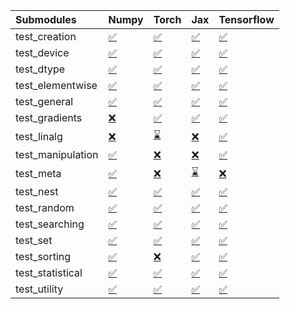 | Submodules        | Numpy                                                                                                                           | Torch                                                                                                                           | Jax                                                                                                                             | Tensorflow                                                                                                                      |
|:------------------|:--------------------------------------------------------------------------------------------------------------------------------|:--------------------------------------------------------------------------------------------------------------------------------|:--------------------------------------------------------------------------------------------------------------------------------|:--------------------------------------------------------------------------------------------------------------------------------|
| test_creation     | <a href="https://github.com/unifyai/ivy/runs/7832744514?check_suite_focus=true" rel="noopener noreferrer" target="_blank">✅</a> | <a href="https://github.com/unifyai/ivy/runs/7832745460?check_suite_focus=true" rel="noopener noreferrer" target="_blank">✅</a> | <a href="https://github.com/unifyai/ivy/runs/7832746238?check_suite_focus=true" rel="noopener noreferrer" target="_blank">✅</a> | <a href="https://github.com/unifyai/ivy/runs/7832747205?check_suite_focus=true" rel="noopener noreferrer" target="_blank">✅</a> |
| test_device       | <a href="https://github.com/unifyai/ivy/runs/7832744565?check_suite_focus=true" rel="noopener noreferrer" target="_blank">✅</a> | <a href="https://github.com/unifyai/ivy/runs/7832745498?check_suite_focus=true" rel="noopener noreferrer" target="_blank">✅</a> | <a href="https://github.com/unifyai/ivy/runs/7832746282?check_suite_focus=true" rel="noopener noreferrer" target="_blank">✅</a> | <a href="https://github.com/unifyai/ivy/runs/7832747304?check_suite_focus=true" rel="noopener noreferrer" target="_blank">✅</a> |
| test_dtype        | <a href="https://github.com/unifyai/ivy/runs/7832744634?check_suite_focus=true" rel="noopener noreferrer" target="_blank">✅</a> | <a href="https://github.com/unifyai/ivy/runs/7832745540?check_suite_focus=true" rel="noopener noreferrer" target="_blank">✅</a> | <a href="https://github.com/unifyai/ivy/runs/7832746324?check_suite_focus=true" rel="noopener noreferrer" target="_blank">✅</a> | <a href="https://github.com/unifyai/ivy/runs/7832747385?check_suite_focus=true" rel="noopener noreferrer" target="_blank">✅</a> |
| test_elementwise  | <a href="https://github.com/unifyai/ivy/runs/7832744697?check_suite_focus=true" rel="noopener noreferrer" target="_blank">✅</a> | <a href="https://github.com/unifyai/ivy/runs/7832745578?check_suite_focus=true" rel="noopener noreferrer" target="_blank">✅</a> | <a href="https://github.com/unifyai/ivy/runs/7832746375?check_suite_focus=true" rel="noopener noreferrer" target="_blank">✅</a> | <a href="https://github.com/unifyai/ivy/runs/7832747436?check_suite_focus=true" rel="noopener noreferrer" target="_blank">✅</a> |
| test_general      | <a href="https://github.com/unifyai/ivy/runs/7832744767?check_suite_focus=true" rel="noopener noreferrer" target="_blank">✅</a> | <a href="https://github.com/unifyai/ivy/runs/7832745624?check_suite_focus=true" rel="noopener noreferrer" target="_blank">✅</a> | <a href="https://github.com/unifyai/ivy/runs/7832746431?check_suite_focus=true" rel="noopener noreferrer" target="_blank">✅</a> | <a href="https://github.com/unifyai/ivy/runs/7832747485?check_suite_focus=true" rel="noopener noreferrer" target="_blank">✅</a> |
| test_gradients    | <a href="https://github.com/unifyai/ivy/runs/7832744830?check_suite_focus=true" rel="noopener noreferrer" target="_blank">❌</a> | <a href="https://github.com/unifyai/ivy/runs/7832745670?check_suite_focus=true" rel="noopener noreferrer" target="_blank">✅</a> | <a href="https://github.com/unifyai/ivy/runs/7832746474?check_suite_focus=true" rel="noopener noreferrer" target="_blank">✅</a> | <a href="https://github.com/unifyai/ivy/runs/7832747534?check_suite_focus=true" rel="noopener noreferrer" target="_blank">✅</a> |
| test_linalg       | <a href="https://github.com/unifyai/ivy/runs/7832744894?check_suite_focus=true" rel="noopener noreferrer" target="_blank">❌</a> | <a href="https://github.com/unifyai/ivy/runs/7832745728?check_suite_focus=true" rel="noopener noreferrer" target="_blank">⌛</a> | <a href="https://github.com/unifyai/ivy/runs/7832746525?check_suite_focus=true" rel="noopener noreferrer" target="_blank">❌</a> | <a href="https://github.com/unifyai/ivy/runs/7832747590?check_suite_focus=true" rel="noopener noreferrer" target="_blank">✅</a> |
| test_manipulation | <a href="https://github.com/unifyai/ivy/runs/7832744947?check_suite_focus=true" rel="noopener noreferrer" target="_blank">✅</a> | <a href="https://github.com/unifyai/ivy/runs/7832745773?check_suite_focus=true" rel="noopener noreferrer" target="_blank">❌</a> | <a href="https://github.com/unifyai/ivy/runs/7832746582?check_suite_focus=true" rel="noopener noreferrer" target="_blank">❌</a> | <a href="https://github.com/unifyai/ivy/runs/7832747638?check_suite_focus=true" rel="noopener noreferrer" target="_blank">✅</a> |
| test_meta         | <a href="https://github.com/unifyai/ivy/runs/7832744999?check_suite_focus=true" rel="noopener noreferrer" target="_blank">✅</a> | <a href="https://github.com/unifyai/ivy/runs/7832745822?check_suite_focus=true" rel="noopener noreferrer" target="_blank">❌</a> | <a href="https://github.com/unifyai/ivy/runs/7832746635?check_suite_focus=true" rel="noopener noreferrer" target="_blank">⌛</a> | <a href="https://github.com/unifyai/ivy/runs/7832747686?check_suite_focus=true" rel="noopener noreferrer" target="_blank">❌</a> |
| test_nest         | <a href="https://github.com/unifyai/ivy/runs/7832745047?check_suite_focus=true" rel="noopener noreferrer" target="_blank">✅</a> | <a href="https://github.com/unifyai/ivy/runs/7832745882?check_suite_focus=true" rel="noopener noreferrer" target="_blank">✅</a> | <a href="https://github.com/unifyai/ivy/runs/7832746689?check_suite_focus=true" rel="noopener noreferrer" target="_blank">✅</a> | <a href="https://github.com/unifyai/ivy/runs/7832747736?check_suite_focus=true" rel="noopener noreferrer" target="_blank">✅</a> |
| test_random       | <a href="https://github.com/unifyai/ivy/runs/7832745118?check_suite_focus=true" rel="noopener noreferrer" target="_blank">✅</a> | <a href="https://github.com/unifyai/ivy/runs/7832745932?check_suite_focus=true" rel="noopener noreferrer" target="_blank">✅</a> | <a href="https://github.com/unifyai/ivy/runs/7832746743?check_suite_focus=true" rel="noopener noreferrer" target="_blank">✅</a> | <a href="https://github.com/unifyai/ivy/runs/7832747783?check_suite_focus=true" rel="noopener noreferrer" target="_blank">✅</a> |
| test_searching    | <a href="https://github.com/unifyai/ivy/runs/7832745204?check_suite_focus=true" rel="noopener noreferrer" target="_blank">✅</a> | <a href="https://github.com/unifyai/ivy/runs/7832745987?check_suite_focus=true" rel="noopener noreferrer" target="_blank">✅</a> | <a href="https://github.com/unifyai/ivy/runs/7832746797?check_suite_focus=true" rel="noopener noreferrer" target="_blank">✅</a> | <a href="https://github.com/unifyai/ivy/runs/7832747842?check_suite_focus=true" rel="noopener noreferrer" target="_blank">✅</a> |
| test_set          | <a href="https://github.com/unifyai/ivy/runs/7832745251?check_suite_focus=true" rel="noopener noreferrer" target="_blank">✅</a> | <a href="https://github.com/unifyai/ivy/runs/7832746032?check_suite_focus=true" rel="noopener noreferrer" target="_blank">✅</a> | <a href="https://github.com/unifyai/ivy/runs/7832746851?check_suite_focus=true" rel="noopener noreferrer" target="_blank">✅</a> | <a href="https://github.com/unifyai/ivy/runs/7832747899?check_suite_focus=true" rel="noopener noreferrer" target="_blank">✅</a> |
| test_sorting      | <a href="https://github.com/unifyai/ivy/runs/7832745305?check_suite_focus=true" rel="noopener noreferrer" target="_blank">✅</a> | <a href="https://github.com/unifyai/ivy/runs/7832746087?check_suite_focus=true" rel="noopener noreferrer" target="_blank">❌</a> | <a href="https://github.com/unifyai/ivy/runs/7832746926?check_suite_focus=true" rel="noopener noreferrer" target="_blank">✅</a> | <a href="https://github.com/unifyai/ivy/runs/7832747946?check_suite_focus=true" rel="noopener noreferrer" target="_blank">✅</a> |
| test_statistical  | <a href="https://github.com/unifyai/ivy/runs/7832745356?check_suite_focus=true" rel="noopener noreferrer" target="_blank">✅</a> | <a href="https://github.com/unifyai/ivy/runs/7832746138?check_suite_focus=true" rel="noopener noreferrer" target="_blank">✅</a> | <a href="https://github.com/unifyai/ivy/runs/7832747026?check_suite_focus=true" rel="noopener noreferrer" target="_blank">✅</a> | <a href="https://github.com/unifyai/ivy/runs/7832747996?check_suite_focus=true" rel="noopener noreferrer" target="_blank">✅</a> |
| test_utility      | <a href="https://github.com/unifyai/ivy/runs/7832745401?check_suite_focus=true" rel="noopener noreferrer" target="_blank">✅</a> | <a href="https://github.com/unifyai/ivy/runs/7832746176?check_suite_focus=true" rel="noopener noreferrer" target="_blank">✅</a> | <a href="https://github.com/unifyai/ivy/runs/7832747123?check_suite_focus=true" rel="noopener noreferrer" target="_blank">✅</a> | <a href="https://github.com/unifyai/ivy/runs/7832748044?check_suite_focus=true" rel="noopener noreferrer" target="_blank">✅</a> |